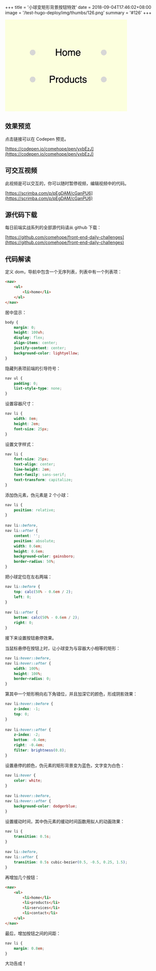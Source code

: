 +++
title = '小球变矩形背景按钮特效'
date = 2018-09-04T17:46:02+08:00
image = '/test-hugo-deploy/img/thumbs/126.png'
summary = '#126'
+++

![](./work.gif)

## 效果预览

点击链接可以在 Codepen 预览。

[https://codepen.io/comehope/pen/yxbEzJ](https://codepen.io/comehope/pen/yxbEzJ)

## 可交互视频

此视频是可以交互的，你可以随时暂停视频，编辑视频中的代码。

[https://scrimba.com/p/pEgDAM/cGanPU6](https://scrimba.com/p/pEgDAM/cGanPU6)

## 源代码下载

每日前端实战系列的全部源代码请从 github 下载：

[https://github.com/comehope/front-end-daily-challenges](https://github.com/comehope/front-end-daily-challenges)

## 代码解读

定义 dom，导航中包含一个无序列表，列表中有一个列表项：
```html
<nav>
    <ul>
        <li>home</li>
    </ul>
</nav>
```

居中显示：
```css
body {
    margin: 0;
    height: 100vh;
    display: flex;
    align-items: center;
    justify-content: center;
    background-color: lightyellow;
}
```

隐藏列表项前端的引导符号：
```css
nav ul {
    padding: 0;
    list-style-type: none;
}
```

设置容器尺寸：
```css
nav li {
    width: 8em;
    height: 2em;
    font-size: 25px;
}
```

设置文字样式：
```css
nav li {
    font-size: 25px;
    text-align: center;
    line-height: 2em;
    font-family: sans-serif;
    text-transform: capitalize;
}
```

添加伪元素，伪元素是 2 个小球：
```css
nav li {
    position: relative;
}

nav li::before,
nav li::after {
    content: '';
    position: absolute;
    width: 0.6em;
    height: 0.6em;
    background-color: gainsboro;
    border-radius: 50%;
}
```

把小球定位在左右两端：
```css
nav li::before {
    top: calc(50% - 0.6em / 2);
    left: 0;
}

nav li::after {
    bottom: calc(50% - 0.6em / 2);
    right: 0;
}
```

接下来设置按钮悬停效果。

当鼠标悬停在按钮上时，让小球变为与容器大小相等的矩形：
```css
nav li:hover::before,
nav li:hover::after {
    width: 100%;
    height: 100%;
    border-radius: 0;
}
```

第其中一个矩形稍向右下角错位，并且加深它的颜色，形成阴影效果：
```css
nav li:hover::before {
    z-index: -1;
    top: 0;
}

nav li:hover::after {
    z-index: -2;
    bottom: -0.4em;
    right: -0.4em;
    filter: brightness(0.8);
}
```

设置悬停的颜色，伪元素的矩形背景变为蓝色，文字变为白色：
```css
nav li:hover {
    color: white;
}

nav li:hover::before,
nav li:hover::after {
    background-color: dodgerblue;
}
```

设置缓动时间，其中伪元素的缓动时间函数用拟人的动画效果：
```css
nav li {
    transition: 0.5s;
}

nav li::before,
nav li::after {
    transition: 0.5s cubic-bezier(0.5, -0.5, 0.25, 1.5);
}
```

再增加几个按钮：
```html
<nav>
    <ul>
        <li>home</li>
        <li>products</li>
        <li>services</li>
        <li>contact</li>
    </ul>
</nav>
```

最后，增加按钮之间的间距：
```css
nav li {
    margin: 0.8em;
}
```

大功告成！
